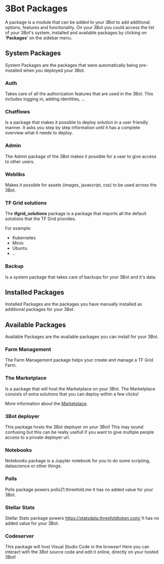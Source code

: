 # 3Bot Packages 

A package is a module that can be added to your 3Bot to add additional options, features and functionality. On your 3Bot you could access the list of your 3Bot's system, installed and available packages by clicking on '__Packages__' on the sidebar menu.

## System Packages

System Packages are the packages that were automatically being pre-installed when you deployed your 3Bot.

### Auth

Takes care of all the authorization features that are used in the 3Bot. This includes logging in, adding identities, ...

### Chatflows

Is a package that makes it possible to deploy solution in a user friendly manner. It asks you step by step information until it has a complete overview what it needs to deploy.

### Admin

The Admin package of the 3Bot makes it possible for a user to give access to other users.

### Weblibs

Makes it possible for assets (images, javascript, css) to be used across the 3Bot.

### TF Grid solutions

The __tfgrid_solutions__ package is a package that imports all the default solutions that the TF Grid provides.

For example: 
- Kubernetes
- Minio
- Ubuntu
- ..

### Backup

Is a system package that takes care of backups for your 3Bot and it's data. 

## Installed Packages

Installed Packages are the packages you have manually installed as additional packages for your 3Bot.

## Available Packages

Available Packages are the available packages you can install for your 3Bot.

### Farm Management

The Farm Management package helps your create and manage a TF Grid Farm.

### The Marketplace

Is a package that will host the Marketplace on your 3Bot. The Marketplace consists of extra solutions that you can deploy within a few clicks!

More information about the [Marketplace](threefold_now.md).

### 3Bot deployer

This package hosts the 3Bot deployer on your 3Bot! This may sound confusing but this can be really usefull if you want to give multiple people access to a private deployer url.

### Notebooks

Notebooks package is a Jupyter notebook for you to do some scripting, datascience or other things.

### Polls

Polls package powers polls21.threefold.me
It has no added value for your 3Bot.

### Stellar Stats

Stellar Stats package powers https://statsdata.threefoldtoken.com/
It has no added value for your 3Bot.


### Codeserver

This package will host Visual Studio Code in the browser! Here you can interact with the 3Bot source code and edit it online, directly on your hosted 3Bot!